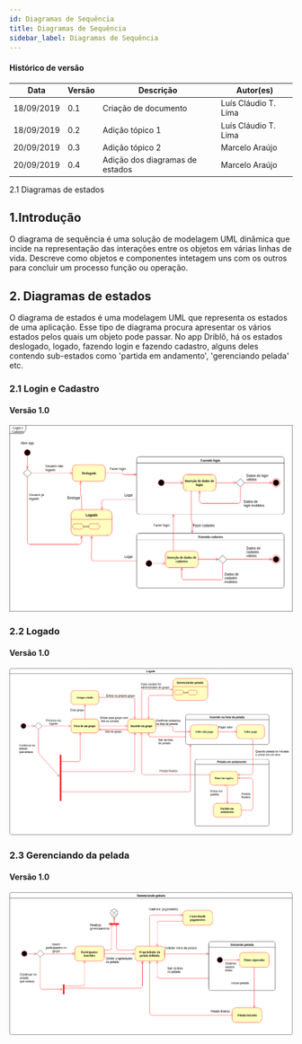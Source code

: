 ```yaml
---
id: Diagramas de Sequência
title: Diagramas de Sequência
sidebar_label: Diagramas de Sequência
---
```


#### Histórico de versão

| Data       | Versão | Descrição            | Autor(es)       |
| ---------- | ------ | -------------------- | --------------- |
| 18/09/2019 | 0.1 | Criação de documento | Luís Cláudio T. Lima|
| 18/09/2019 | 0.2 | Adição tópico 1 | Luís Cláudio T. Lima|
| 20/09/2019 | 0.3 | Adição tópico 2 | Marcelo Araújo |
| 20/09/2019 | 0.4 | Adição dos diagramas de estados | Marcelo Araújo |

2.1 Diagramas de estados

## 1.Introdução
O diagrama de sequência é uma solução de modelagem UML dinâmica que incide na 
representação das interações entre os objetos em várias linhas de vida. Descreve
como objetos e componentes intetagem uns com os outros para concluir um processo
função ou operação.

## 2. Diagramas de estados

O diagrama de estados é uma modelagem UML que representa os estados de uma aplicação. Esse tipo de diagrama procura apresentar os vários estados pelos quais um objeto pode passar.
No app Driblô, há os estados deslogado, logado, fazendo login e fazendo cadastro, alguns deles contendo sub-estados como 'partida em andamento', 'gerenciando pelada' etc. 


### 2.1 Login e Cadastro

#### Versão 1.0

[![Logado](assets/diagrama-de-estados_login-cadastro.png)](assets/diagrama-de-estados_login-cadastro.png)

### 2.2 Logado

#### Versão 1.0

[![Logado](assets/diagrama-de-estados_logado.png)](assets/diagrama-de-estados_logado.png)

### 2.3 Gerenciando da pelada

#### Versão 1.0

[![Logado](assets/diagrama-de-estados_gerenciando-pelada.png)](assets/diagrama-de-estados_gerenciando-pelada.png)
